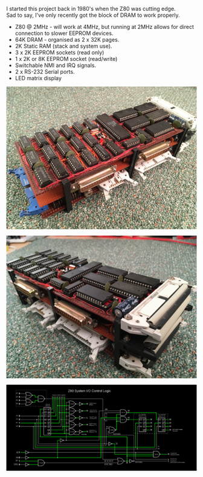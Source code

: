 I started this project back in 1980's when the Z80 was cutting edge.  
Sad to say, I've only recently got the block of DRAM to work properly.

* Z80 @ 2MHz - will work at 4MHz, but running at 2MHz allows for direct connection to slower EEPROM devices.
* 64K DRAM - organised as 2 x 32K pages.
* 2K Static RAM (stack and system use).
* 3 x 2K EEPROM sockets (read only)
* 1 x 2K or 8K EEPROM socket (read/write)
* Switchable NMI and IRQ signals.
* 2 x RS-232 Serial ports.
* LED matrix display

![screenshot](Images/IMG_1727.JPG)

![screenshot](Images/IMG_1728.JPG)

![screenshot](Images/Z80_IO_Control_Logic.png)
